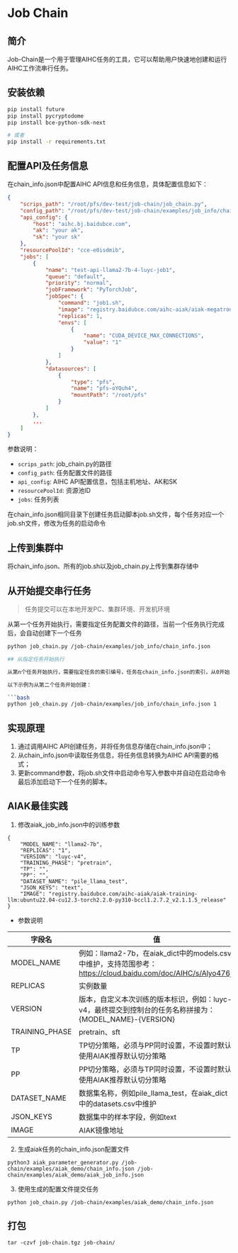 # Job Chain

## 简介
Job-Chain是一个用于管理AIHC任务的工具，它可以帮助用户快速地创建和运行AIHC工作流串行任务。

## 安装依赖

```bash
pip install future
pip install pycryptodome
pip install bce-python-sdk-next

# 或者
pip install -r requirements.txt
```

## 配置API及任务信息

在chain_info.json中配置AIHC API信息和任务信息，具体配置信息如下：

```JSON
{
    "scrips_path": "/root/pfs/dev-test/job-chain/job_chain.py",
    "config_path": "/root/pfs/dev-test/job-chain/examples/job_info/chain_info.json",
    "api_config": {
        "host": "aihc.bj.baidubce.com",
        "ak": "your ak",
        "sk": "your sk"
    },
    "resourcePoolId": "cce-e0isdmib",
    "jobs": [
        {
            "name": "test-api-llama2-7b-4-luyc-job1",
            "queue": "default",
            "priority": "normal",
            "jobFramework": "PyTorchJob",
            "jobSpec": {
                "command": "job1.sh",
                "image": "registry.baidubce.com/aihc-aiak/aiak-megatron:ubuntu20.04-cu11.8-torch1.14.0-py38_v1.2.7.12_release",
                "replicas": 1,
                "envs": [
                    {
                        "name": "CUDA_DEVICE_MAX_CONNECTIONS",
                        "value": "1"
                    }
                ]
            },
            "datasources": [
                {
                    "type": "pfs",
                    "name": "pfs-oYQuh4",
                    "mountPath": "/root/pfs"
                }
            ]
        },
        ...
    ]
}
```

参数说明：

- `scrips_path`: job_chain.py的路径
- `config_path`: 任务配置文件的路径
- `api_config`: AIHC API配置信息，包括主机地址、AK和SK
- `resourcePoolId`: 资源池ID
- `jobs`: 任务列表

在chain_info.json相同目录下创建任务启动脚本job.sh文件，每个任务对应一个job.sh文件，修改为任务的启动命令

## 上传到集群中

将chain_info.json、所有的job.sh以及job_chain.py上传到集群存储中

## 从开始提交串行任务

> 任务提交可以在本地开发PC、集群环境、开发机环境

从第一个任务开始执行，需要指定任务配置文件的路径，当前一个任务执行完成后，会自动创建下一个任务

```bash
python job_chain.py /job-chain/examples/job_info/chain_info.json

## 从指定任务开始执行

从第n个任务开始执行，需要指定任务的索引编号，任务在chain_info.json的索引，从0开始

以下示例为从第二个任务开始创建：

```bash
python job_chain.py /job-chain/examples/job_info/chain_info.json 1
```

## 实现原理

1. 通过调用AIHC API创建任务，并将任务信息存储在chain_info.json中；
2. 从chain_info.json中读取任务信息，将任务信息转换为AIHC API需要的格式；
3. 更新command参数，将job.sh文件中启动命令写入参数中并自动在启动命令最后添加启动下一个任务的脚本。

## AIAK最佳实践

1. 修改aiak_job_info.json中的训练参数

```
{
    "MODEL_NAME": "llama2-7b",
    "REPLICAS": "1",
    "VERSION": "luyc-v4",
    "TRAINING_PHASE": "pretrain",
    "TP": "",
    "PP": "",
    "DATASET_NAME": "pile_llama_test",
    "JSON_KEYS": "text",
    "IMAGE": "registry.baidubce.com/aihc-aiak/aiak-training-llm:ubuntu22.04-cu12.3-torch2.2.0-py310-bccl1.2.7.2_v2.1.1.5_release"
}
```

- 参数说明

|字段名|值|
|--|--|
| MODEL_NAME      | 例如：llama2-7b，在aiak_dict中的models.csv中维护，支持范围参考：https://cloud.baidu.com/doc/AIHC/s/Alyo476jr|
| REPLICAS        | 实例数量|
| VERSION         | 版本，自定义本次训练的版本标识，例如：luyc-v4，最终提交到控制台的任务名称拼接为：{MODEL_NAME}-{VERSION}|
| TRAINING_PHASE  | pretrain、sft|
| TP              | TP切分策略，必须与PP同时设置，不设置时默认使用AIAK推荐默认切分策略|
| PP              | PP切分策略，必须与TP同时设置，不设置时默认使用AIAK推荐默认切分策略|
| DATASET_NAME    | 数据集名称，例如pile_llama_test，在aiak_dict中的datasets.csv中维护|
| JSON_KEYS       | 数据集中的样本字段，例如text|
| IMAGE           | AIAK镜像地址 |

2. 生成aiak任务的chain_info.json配置文件

```
python3 aiak_parameter_generator.py /job-chain/examples/aiak_demo/chain_info.json /job-chain/examples/aiak_demo/aiak_job_info.json
```

3. 使用生成的配置文件提交任务

```
python job_chain.py /job-chain/examples/aiak_demo/chain_info.json
```

## 打包

```
tar -czvf job-chain.tgz job-chain/
```
